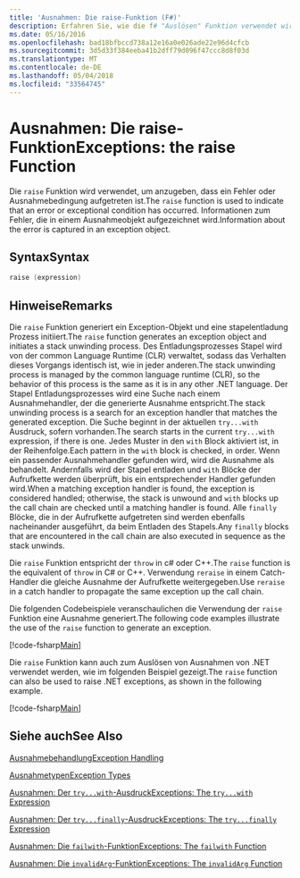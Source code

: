 ```yaml
---
title: 'Ausnahmen: Die raise-Funktion (F#)'
description: Erfahren Sie, wie die f# "Auslösen" Funktion verwendet wird, um anzugeben, dass ein Fehler oder Ausnahmebedingung aufgetreten ist.
ms.date: 05/16/2016
ms.openlocfilehash: bad18bfbccd738a12e16a0e026ade22e96d4cfcb
ms.sourcegitcommit: 3d5d33f384eeba41b2dff79d096f47ccc8d8f03d
ms.translationtype: MT
ms.contentlocale: de-DE
ms.lasthandoff: 05/04/2018
ms.locfileid: "33564745"
---
```

# <a name="exceptions-the-raise-function"></a><span data-ttu-id="3eeb3-103">Ausnahmen: Die raise-Funktion</span><span class="sxs-lookup"><span data-stu-id="3eeb3-103">Exceptions: the raise Function</span></span>

<span data-ttu-id="3eeb3-104">Die `raise` Funktion wird verwendet, um anzugeben, dass ein Fehler oder Ausnahmebedingung aufgetreten ist.</span><span class="sxs-lookup"><span data-stu-id="3eeb3-104">The `raise` function is used to indicate that an error or exceptional condition has occurred.</span></span> <span data-ttu-id="3eeb3-105">Informationen zum Fehler, die in einem Ausnahmeobjekt aufgezeichnet wird.</span><span class="sxs-lookup"><span data-stu-id="3eeb3-105">Information about the error is captured in an exception object.</span></span>


## <a name="syntax"></a><span data-ttu-id="3eeb3-106">Syntax</span><span class="sxs-lookup"><span data-stu-id="3eeb3-106">Syntax</span></span>

```fsharp
raise (expression)
```

## <a name="remarks"></a><span data-ttu-id="3eeb3-107">Hinweise</span><span class="sxs-lookup"><span data-stu-id="3eeb3-107">Remarks</span></span>
<span data-ttu-id="3eeb3-108">Die `raise` Funktion generiert ein Exception-Objekt und eine stapelentladung Prozess initiiert.</span><span class="sxs-lookup"><span data-stu-id="3eeb3-108">The `raise` function generates an exception object and initiates a stack unwinding process.</span></span> <span data-ttu-id="3eeb3-109">Des Entladungsprozesses Stapel wird von der common Language Runtime (CLR) verwaltet, sodass das Verhalten dieses Vorgangs identisch ist, wie in jeder anderen.</span><span class="sxs-lookup"><span data-stu-id="3eeb3-109">The stack unwinding process is managed by the common language runtime (CLR), so the behavior of this process is the same as it is in any other .NET language.</span></span> <span data-ttu-id="3eeb3-110">Der Stapel Entladungsprozesses wird eine Suche nach einem Ausnahmehandler, der die generierte Ausnahme entspricht.</span><span class="sxs-lookup"><span data-stu-id="3eeb3-110">The stack unwinding process is a search for an exception handler that matches the generated exception.</span></span> <span data-ttu-id="3eeb3-111">Die Suche beginnt in der aktuellen `try...with` Ausdruck, sofern vorhanden.</span><span class="sxs-lookup"><span data-stu-id="3eeb3-111">The search starts in the current `try...with` expression, if there is one.</span></span> <span data-ttu-id="3eeb3-112">Jedes Muster in den `with` Block aktiviert ist, in der Reihenfolge.</span><span class="sxs-lookup"><span data-stu-id="3eeb3-112">Each pattern in the `with` block is checked, in order.</span></span> <span data-ttu-id="3eeb3-113">Wenn ein passender Ausnahmehandler gefunden wird, wird die Ausnahme als behandelt. Andernfalls wird der Stapel entladen und `with` Blöcke der Aufrufkette werden überprüft, bis ein entsprechender Handler gefunden wird.</span><span class="sxs-lookup"><span data-stu-id="3eeb3-113">When a matching exception handler is found, the exception is considered handled; otherwise, the stack is unwound and `with` blocks up the call chain are checked until a matching handler is found.</span></span> <span data-ttu-id="3eeb3-114">Alle `finally` Blöcke, die in der Aufrufkette aufgetreten sind werden ebenfalls nacheinander ausgeführt, da beim Entladen des Stapels.</span><span class="sxs-lookup"><span data-stu-id="3eeb3-114">Any `finally` blocks that are encountered in the call chain are also executed in sequence as the stack unwinds.</span></span>

<span data-ttu-id="3eeb3-115">Die `raise` Funktion entspricht der `throw` in c# oder C++.</span><span class="sxs-lookup"><span data-stu-id="3eeb3-115">The `raise` function is the equivalent of `throw` in C# or C++.</span></span> <span data-ttu-id="3eeb3-116">Verwendung `reraise` in einem Catch-Handler die gleiche Ausnahme der Aufrufkette weitergegeben.</span><span class="sxs-lookup"><span data-stu-id="3eeb3-116">Use `reraise` in a catch handler to propagate the same exception up the call chain.</span></span>

<span data-ttu-id="3eeb3-117">Die folgenden Codebeispiele veranschaulichen die Verwendung der `raise` Funktion eine Ausnahme generiert.</span><span class="sxs-lookup"><span data-stu-id="3eeb3-117">The following code examples illustrate the use of the `raise` function to generate an exception.</span></span>

[!code-fsharp[Main](../../../../samples/snippets/fsharp/lang-ref-2/snippet5801.fs)]

<span data-ttu-id="3eeb3-118">Die `raise` Funktion kann auch zum Auslösen von Ausnahmen von .NET verwendet werden, wie im folgenden Beispiel gezeigt.</span><span class="sxs-lookup"><span data-stu-id="3eeb3-118">The `raise` function can also be used to raise .NET exceptions, as shown in the following example.</span></span>

[!code-fsharp[Main](../../../../samples/snippets/fsharp/lang-ref-2/snippet5802.fs)]
    
## <a name="see-also"></a><span data-ttu-id="3eeb3-119">Siehe auch</span><span class="sxs-lookup"><span data-stu-id="3eeb3-119">See Also</span></span>
[<span data-ttu-id="3eeb3-120">Ausnahmebehandlung</span><span class="sxs-lookup"><span data-stu-id="3eeb3-120">Exception Handling</span></span>](index.md)

[<span data-ttu-id="3eeb3-121">Ausnahmetypen</span><span class="sxs-lookup"><span data-stu-id="3eeb3-121">Exception Types</span></span>](exception-types.md)

[<span data-ttu-id="3eeb3-122">Ausnahmen: Der `try...with`-Ausdruck</span><span class="sxs-lookup"><span data-stu-id="3eeb3-122">Exceptions: The `try...with` Expression</span></span>](the-try-with-expression.md)

[<span data-ttu-id="3eeb3-123">Ausnahmen: Der `try...finally`-Ausdruck</span><span class="sxs-lookup"><span data-stu-id="3eeb3-123">Exceptions: The `try...finally` Expression</span></span>](the-try-finally-expression.md)

[<span data-ttu-id="3eeb3-124">Ausnahmen: Die `failwith`-Funktion</span><span class="sxs-lookup"><span data-stu-id="3eeb3-124">Exceptions: The `failwith` Function</span></span>](the-failwith-function.md)

[<span data-ttu-id="3eeb3-125">Ausnahmen: Die `invalidArg`-Funktion</span><span class="sxs-lookup"><span data-stu-id="3eeb3-125">Exceptions: The `invalidArg` Function</span></span>](the-invalidArg-function.md)

